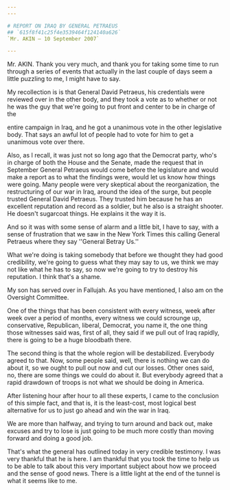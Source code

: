 ```yaml
---
---

# REPORT ON IRAQ BY GENERAL PETRAEUS
## `615f8f41c25f4e3539464f124140a626`
`Mr. AKIN — 10 September 2007`

---
```



Mr. AKIN. Thank you very much, and thank you for taking some time to 
run through a series of events that actually in the last couple of days 
seem a little puzzling to me, I might have to say.

My recollection is is that General David Petraeus, his credentials 
were reviewed over in the other body, and they took a vote as to 
whether or not he was the guy that we're going to put front and center 
to be in charge of the


entire campaign in Iraq, and he got a unanimous vote in the other 
legislative body. That says an awful lot of people had to vote for him 
to get a unanimous vote over there.

Also, as I recall, it was just not so long ago that the Democrat 
party, who's in charge of both the House and the Senate, made the 
request that in September General Petraeus would come before the 
legislature and would make a report as to what the findings were, would 
let us know how things were going. Many people were very skeptical 
about the reorganization, the restructuring of our war in Iraq, around 
the idea of the surge, but people trusted General David Petraeus. They 
trusted him because he has an excellent reputation and record as a 
soldier, but he also is a straight shooter. He doesn't sugarcoat 
things. He explains it the way it is.

And so it was with some sense of alarm and a little bit, I have to 
say, with a sense of frustration that we saw in the New York Times this 
calling General Petraeus where they say ''General Betray Us.''

What we're doing is taking somebody that before we thought they had 
good credibility, we're going to guess what they may say to us, we 
think we may not like what he has to say, so now we're going to try to 
destroy his reputation. I think that's a shame.

My son has served over in Fallujah. As you have mentioned, I also am 
on the Oversight Committee.



One of the things that has been consistent with every witness, week 
after week over a period of months, every witness we could scrounge up, 
conservative, Republican, liberal, Democrat, you name it, the one thing 
those witnesses said was, first of all, they said if we pull out of 
Iraq rapidly, there is going to be a huge bloodbath there.

The second thing is that the whole region will be destabilized. 
Everybody agreed to that. Now, some people said, well, there is nothing 
we can do about it, so we ought to pull out now and cut our losses. 
Other ones said, no, there are some things we could do about it. But 
everybody agreed that a rapid drawdown of troops is not what we should 
be doing in America.

After listening hour after hour to all these experts, I came to the 
conclusion of this simple fact, and that is, it is the least-cost, most 
logical best alternative for us to just go ahead and win the war in 
Iraq.

We are more than halfway, and trying to turn around and back out, 
make excuses and try to lose is just going to be much more costly than 
moving forward and doing a good job.

That's what the general has outlined today in very credible 
testimony. I was very thankful that he is here. I am thankful that you 
took the time to help us to be able to talk about this very important 
subject about how we proceed and the sense of good news. There is a 
little light at the end of the tunnel is what it seems like to me.